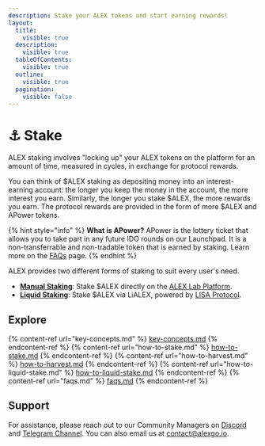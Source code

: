 ```yaml
---
description: Stake your ALEX tokens and start earning rewards!
layout:
  title:
    visible: true
  description:
    visible: true
  tableOfContents:
    visible: true
  outline:
    visible: true
  pagination:
    visible: false
---
```


# ⚓ Stake

ALEX staking involves "locking up" your ALEX tokens on the platform for an amount of time, measured in cycles, in exchange for protocol rewards.

You can think of \$ALEX staking as depositing money into an interest-earning account: the longer you keep the money in the account, the more interest you earn. Similarly, the longer you stake $ALEX, the more rewards you earn. The protocol rewards are provided in the form of more \$ALEX and APower tokens.

{% hint style="info" %}
**What is APower?** APower is the lottery ticket that allows you to take part in any future IDO rounds on our Launchpad. It is a non-transferrable and non-tradable token that is earned by staking. Learn more on the [FAQs](faqs.md#what-is-apower) page.
{% endhint %}

ALEX provides two different forms of staking to suit every user's need.

- [**Manual Staking**](./key-concepts.md#manual-staking): Stake $ALEX directly on the [ALEX Lab Platform](https://app.alexlab.co/stake).
- [**Liquid Staking**](./key-concepts.md#liquid-staking): Stake $ALEX via LiALEX, powered by [LISA Protocol](https://www.lisalab.io/).

## Explore

{% content-ref url="key-concepts.md" %} [key-concepts.md](key-concepts.md) {% endcontent-ref %}
{% content-ref url="how-to-stake.md" %} [how-to-stake.md](how-to-stake.md) {% endcontent-ref %}
{% content-ref url="how-to-harvest.md" %} [how-to-harvest.md](how-to-harvest.md) {% endcontent-ref %}
{% content-ref url="how-to-liquid-stake.md" %} [how-to-liquid-stake.md](how-to-liquid-stake.md) {% endcontent-ref %}
{% content-ref url="faqs.md" %} [faqs.md](faqs.md) {% endcontent-ref %}

## Support

For assistance, please reach out to our Community Managers on [Discord](https://discord.com/invite/alexlab) and [Telegram Channel](https://t.me/AlexCommunity). You can also email us at [contact@alexgo.io](mailto:contact@alexgo.io).

<!--

## Choose where to start

<table data-view="cards"><thead><tr><th></th><th data-hidden data-card-target data-type="content-ref"></th><th data-hidden data-card-cover data-type="files"></th></tr></thead><tbody><tr><td>Key concepts</td><td><a href="key-concepts.md">key-concepts.md</a></td><td><a href="../../.gitbook/assets/cards/key-concepts.png">cards/key-concepts.png</a></td></tr><tr><td>How to stake</td><td><a href="how-to.md">how-to.md</a></td><td><a href="../../.gitbook/assets/cards/how-to.png">cards/how-to.png</a></td></tr><tr><td>FAQs</td><td><a href="faqs.md">faqs.md</a></td><td><a href="../../.gitbook/assets/cards/faqs.png">cards/faqs.png</a></td></tr></tbody></table>

-->
